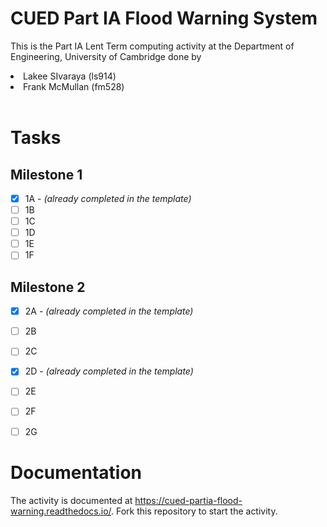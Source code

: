 # CUED Part IA Flood Warning System

This is the Part IA Lent Term computing activity at the Department of
Engineering, University of Cambridge done by

<li>Lakee SIvaraya (ls914)</li>
<li>Frank McMullan (fm528)</li>
<br/>

# Tasks

## Milestone 1

- [x] 1A - <i>(already completed in the template)</i>
- [ ] 1B
- [ ] 1C
- [ ] 1D
- [ ] 1E
- [ ] 1F

## Milestone 2 

- [x] 2A - <i>(already completed in the template)</i>
- [ ] 2B
- [ ] 2C
- [x] 2D - <i>(already completed in the template)</i>
- [ ] 2E
- [ ] 2F
- [ ] 2G



# Documentation

The activity is documented at
https://cued-partia-flood-warning.readthedocs.io/. Fork this repository
to start the activity.
